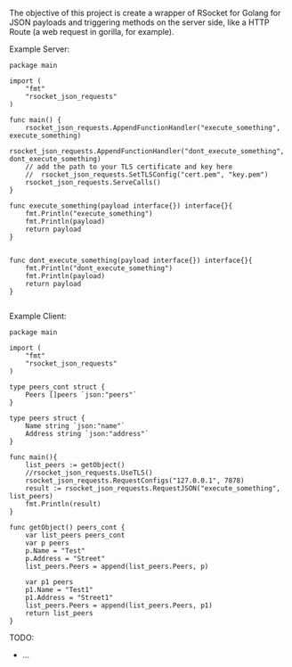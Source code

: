 The objective of this project is create a wrapper of RSocket for Golang for JSON payloads and triggering methods on the server side, like a HTTP Route (a web request in gorilla, for example).

Example Server:
```golang
package main

import (
	"fmt"
	"rsocket_json_requests"
)

func main() {
	rsocket_json_requests.AppendFunctionHandler("execute_something", execute_something)
	rsocket_json_requests.AppendFunctionHandler("dont_execute_something", dont_execute_something)
	// add the path to your TLS certificate and key here
	//	rsocket_json_requests.SetTLSConfig("cert.pem", "key.pem")
	rsocket_json_requests.ServeCalls()
}

func execute_something(payload interface{}) interface{}{
	fmt.Println("execute_something")
	fmt.Println(payload)
	return payload
}


func dont_execute_something(payload interface{}) interface{}{
	fmt.Println("dont_execute_something")
	fmt.Println(payload)
	return payload
}


```


Example Client:
```golang
package main

import (
	"fmt"
	"rsocket_json_requests"
)

type peers_cont struct {
	Peers []peers `json:"peers"`
}

type peers struct {
	Name string `json:"name"`
	Address string `json:"address"`
}

func main(){
	list_peers := getObject() 
	//rsocket_json_requests.UseTLS()
	rsocket_json_requests.RequestConfigs("127.0.0.1", 7878)
	result := rsocket_json_requests.RequestJSON("execute_something", list_peers)
	fmt.Println(result)
}

func getObject() peers_cont {
	var list_peers peers_cont
	var p peers
	p.Name = "Test"
	p.Address = "Street"
	list_peers.Peers = append(list_peers.Peers, p)

	var p1 peers
	p1.Name = "Test1"
	p1.Address = "Street1"
	list_peers.Peers = append(list_peers.Peers, p1)
	return list_peers
}

```
TODO:
- ...
